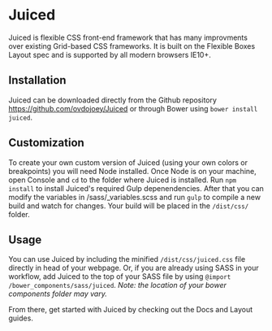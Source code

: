 # Juiced

Juiced is flexible CSS front-end framework that has many improvments over 
existing Grid-based CSS frameworks.  It is built on the Flexible Boxes
 Layout spec and is supported by all modern browsers IE10+.


## Installation

Juiced can be downloaded directly from the Github repository <https://github.com/ovdojoey/Juiced> or through Bower using `bower install juiced`.  


## Customization

To create your own custom version of Juiced (using your own colors or breakpoints) you will need Node installed.  Once Node is on your machine, open Console and `cd` to the folder where Juiced is installed. Run `npm install` to install Juiced's required Gulp depenendencies.  After that you can modify the variables in /sass/_variables.scss and run `gulp` to compile a new build and watch for changes.  Your  build will be placed in the `/dist/css/` folder.

## Usage

You can use Juiced by including the minified `/dist/css/juiced.css` file directly in head of your webpage. Or, if you are already using SASS in your workflow, add Juiced to the top of your SASS file by using `@import /bower_components/sass/juiced`. *Note: the location of your bower components folder may vary.*  

From there, get started with Juiced by checking out the Docs and Layout guides.